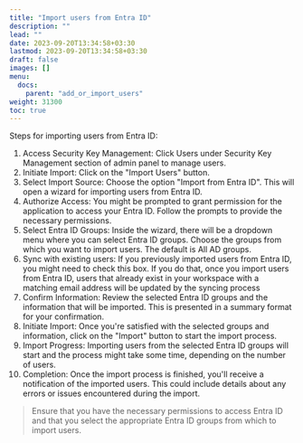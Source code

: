 ```yaml
---
title: "Import users from Entra ID"
description: ""
lead: ""
date: 2023-09-20T13:34:58+03:30
lastmod: 2023-09-20T13:34:58+03:30
draft: false
images: []
menu:
  docs:
    parent: "add_or_import_users"
weight: 31300
toc: true
---
```


Steps for importing users from Entra ID:

1. Access Security Key Management: Click Users under Security Key Management section of admin panel to manage users.
2. Initiate Import: Click on the "Import Users" button.
3. Select Import Source: Choose the option "Import from Entra ID". This will open a wizard for importing users from Entra ID.
4. Authorize Access: You might be prompted to grant permission for the application to access your Entra ID. Follow the prompts to provide the necessary permissions.
5. Select Entra ID Groups: Inside the wizard, there will be a dropdown menu where you can select Entra ID groups. Choose the groups from which you want to import users. The default is All AD groups.
6. Sync with existing users: If you previously imported users from Entra ID, you might need to check this box. If you do that, once you import users from Entra ID, users that already exist in your workspace with a matching email address will be updated by the syncing process
7. Confirm Information: Review the selected Entra ID groups and the information that will be imported. This is presented in a summary format for your confirmation.
8. Initiate Import: Once you're satisfied with the selected groups and information, click on the "Import" button to start the import process.
9. Import Progress: Importing users from the selected Entra ID groups will start and the process might take some time, depending on the number of users.
10. Completion: Once the import process is finished, you'll receive a notification of the imported users. This could include details about any errors or issues encountered during the import.

> Ensure that you have the necessary permissions to access Entra ID and that you select the appropriate Entra ID groups from which to import users.
